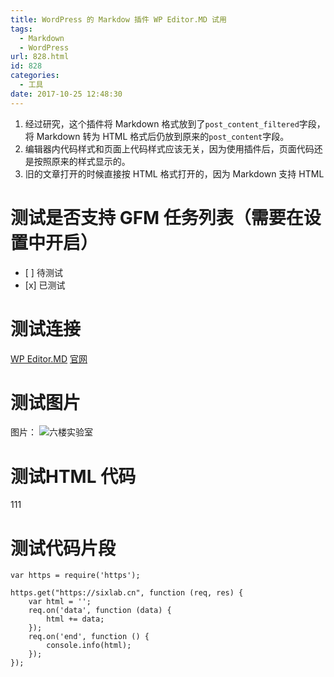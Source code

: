 ```yaml
---
title: WordPress 的 Markdow 插件 WP Editor.MD 试用
tags:
  - Markdown
  - WordPress
url: 828.html
id: 828
categories:
  - 工具
date: 2017-10-25 12:48:30
---
```


1.  经过研究，这个插件将 Markdown 格式放到了`post_content_filtered`字段，将 Markdown 转为 HTML 格式后仍放到原来的`post_content`字段。
2.  编辑器内代码样式和页面上代码样式应该无关，因为使用插件后，页面代码还是按照原来的样式显示的。
3.  旧的文章打开的时候直接按 HTML 格式打开的，因为 Markdown 支持 HTML

测试是否支持 GFM 任务列表（需要在设置中开启）
=========================

*   \[ \] 待测试
*   \[x\] 已测试

测试连接
====

[WP Editor.MD](https://wordpress.org/plugins/wp-editormd/) [官网](https://iiong.com/wordpress-plugins-wp-editormd.html)

测试图片
====

图片： ![六楼实验室](https://oh7gzl219.qnssl.com/logo.png)

测试HTML 代码
=========

111

测试代码片段
======

    var https = require('https');
    
    https.get("https://sixlab.cn", function (req, res) {
        var html = '';
        req.on('data', function (data) {
            html += data;
        });
        req.on('end', function () {
            console.info(html);
        });
    });